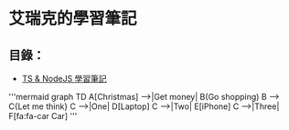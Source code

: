 # 艾瑞克的學習筆記

## 目錄：
* [TS & NodeJS 學習筆記](https://github.com/BricL/ericsplayground/blob/main/TS%20%26%20NodeJS%20%E5%AD%B8%E7%BF%92%E7%AD%86%E8%A8%98.md)

'''mermaid
graph TD
    A[Christmas] -->|Get money| B(Go shopping)
    B --> C{Let me think}
    C -->|One| D[Laptop]
    C -->|Two| E[iPhone]
    C -->|Three| F[fa:fa-car Car]
'''
